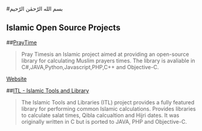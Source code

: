 #بسم الله الرّحمٰن الرّحيم
## Islamic Open Source Projects


##[PrayTime](https://github.com/abodehq/Pray-Times)
>Pray Timesis an Islamic project aimed at providing an open-source library for calculating Muslim prayers times.
>The library is avaliable in C#,JAVA,Python,Javascript,PHP,C++ and Objective-C.

[Website](http://praytimes.org/)

##[ITL - Islamic Tools and Library](https://github.com/arabeyes-org/ITL)
>The Islamic Tools and Libraries (ITL) project provides a fully featured library for performing common Islamic calculations.
>Provides libraries to calculate salat times, Qibla calcualtion and Hijri dates.
>It was originally written in C but is ported to JAVA, PHP and Objective-C.


